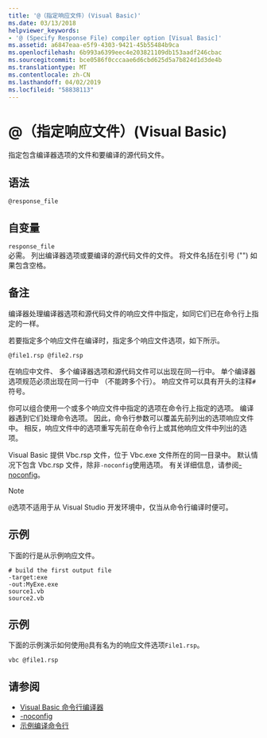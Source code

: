 ```yaml
---
title: '@（指定响应文件）(Visual Basic)'
ms.date: 03/13/2018
helpviewer_keywords:
- '@ (Specify Response File) compiler option [Visual Basic]'
ms.assetid: a6847eaa-e5f9-4303-9421-45b55484b9ca
ms.openlocfilehash: 6b993a6399eec4e203821109db153aadf246cbac
ms.sourcegitcommit: bce0586f0cccaae6d6cbd625d5a7b824d1d3de4b
ms.translationtype: MT
ms.contentlocale: zh-CN
ms.lasthandoff: 04/02/2019
ms.locfileid: "58838113"
---
```

# <a name="-specify-response-file-visual-basic"></a>@（指定响应文件）(Visual Basic)
指定包含编译器选项的文件和要编译的源代码文件。  
  
## <a name="syntax"></a>语法  
  
```  
@response_file  
```  
  
## <a name="arguments"></a>自变量  
 `response_file`  
 必需。 列出编译器选项或要编译的源代码文件的文件。 将文件名括在引号 ("") 如果包含空格。  
  
## <a name="remarks"></a>备注  
 编译器处理编译器选项和源代码文件的响应文件中指定，如同它们已在命令行上指定的一样。  
  
 若要指定多个响应文件在编译时，指定多个响应文件选项，如下所示。  
  
```  
@file1.rsp @file2.rsp  
```  
  
 在响应中文件、 多个编译器选项和源代码文件可以出现在同一行中。 单个编译器选项规范必须出现在同一行中 （不能跨多个行）。 响应文件可以具有开头的注释`#`符号。  
  
 你可以组合使用一个或多个响应文件中指定的选项在命令行上指定的选项。 编译器遇到它们处理命令选项。 因此，命令行参数可以覆盖先前列出的选项响应文件中。 相反，响应文件中的选项重写先前在命令行上或其他响应文件中列出的选项。  
  
 Visual Basic 提供 Vbc.rsp 文件，位于 Vbc.exe 文件所在的同一目录中。 默认情况下包含 Vbc.rsp 文件，除非`-noconfig`使用选项。 有关详细信息，请参阅[-noconfig](../../../visual-basic/reference/command-line-compiler/noconfig.md)。  
  
> [!NOTE]
>  `@`选项不适用于从 Visual Studio 开发环境中，仅当从命令行编译时便可。  
  
## <a name="example"></a>示例  
 下面的行是从示例响应文件。  
  
```console
# build the first output file  
-target:exe   
-out:MyExe.exe  
source1.vb   
source2.vb  
```  
  
## <a name="example"></a>示例  
 下面的示例演示如何使用`@`具有名为的响应文件选项`File1.rsp`。  
  
```console
vbc @file1.rsp  
```  
  
## <a name="see-also"></a>请参阅

- [Visual Basic 命令行编译器](../../../visual-basic/reference/command-line-compiler/index.md)
- [-noconfig](../../../visual-basic/reference/command-line-compiler/noconfig.md)
- [示例编译命令行](../../../visual-basic/reference/command-line-compiler/sample-compilation-command-lines.md)
